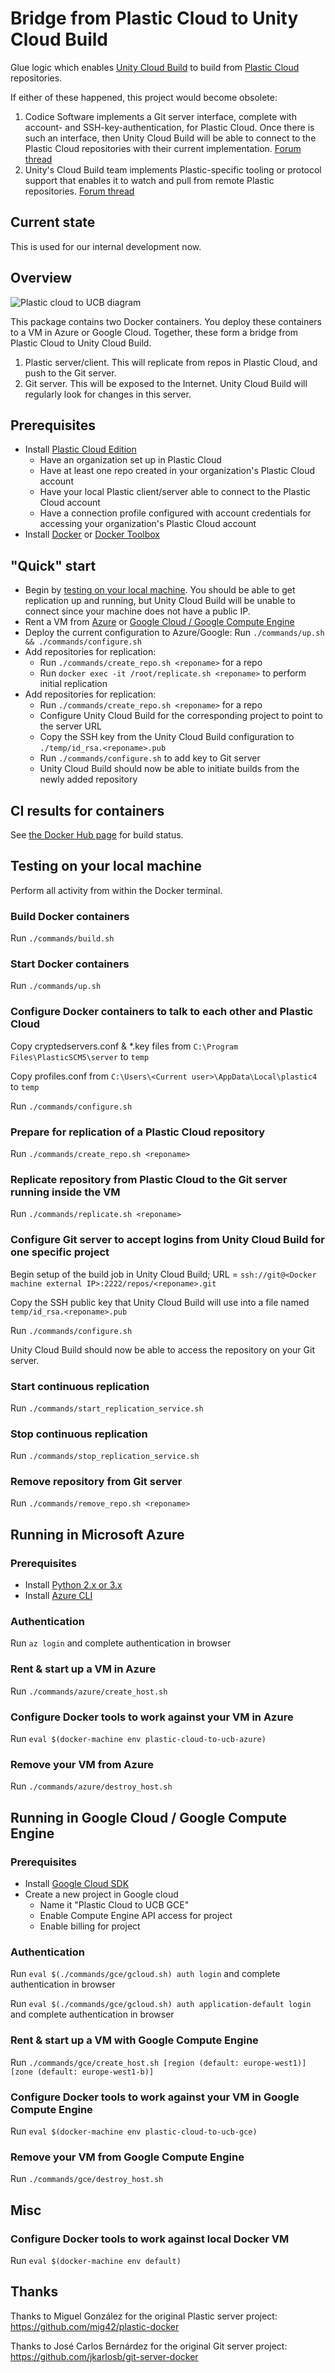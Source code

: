 ﻿# Bridge from Plastic Cloud to Unity Cloud Build

Glue logic which enables [Unity Cloud Build](https://unity3d.com/services/cloud-build) to build from [Plastic Cloud](https://www.plasticscm.com/cloud/index.html) repositories.

If either of these happened, this project would become obsolete:

1. Codice Software implements a Git server interface, complete with account- and SSH-key-authentication, for Plastic Cloud. Once there is such an interface, then Unity Cloud Build will be able to connect to the Plastic Cloud repositories with their current implementation. [Forum thread](http://www.plasticscm.net/index.php?/topic/20148-does-plastic-support-unity-cloud-build-yet/)
2. Unity's Cloud Build team implements Plastic-specific tooling or protocol support that enables it to watch and pull from remote Plastic repositories. [Forum thread](https://forum.unity3d.com/threads/plastic-scm-support-in-ucb.268999/)

## Current state

This is used for our internal development now.

## Overview

![Plastic cloud to UCB diagram](https://www.draw.io/?lightbox=1&highlight=0000ff&nav=1&title=Plastic%20Cloud%20to%20UCB#R3Zhdb5swFIZ%2FDbcTYCDpZZN17cUmVYqmdZcuOGDV2MiYJtmv3wFsvky2LGsTqbkBH38%2F7%2FE5Dg5a5%2Ft7iYvsm0gIc3w32Tvos%2BP7nhv48Kgth9YSumFrSCVNdKPesKG%2FiOmprRVNSDlqqIRgihZjYyw4J7Ea2bCUYjduthVsPGuBU2IZNjFmtvUHTVTWWpeh29sfCE0zM7Pn6ppnHL%2BkUlRcz%2Bf4aNv82uocm7F0%2BzLDidgNTOjOQWsphGrf8v2asJqtwdb2%2B3Kktlu3JFyd0gG1HV4xq%2FTWv3OqDmBaM1El8FxVFOC1i1UHA2iXUUU2BY7r8g6cwEGrTOUMSh686lGJVGR%2FdGVet1%2FwIyJyomQ9selwoxFpF%2FKRLu96QTyDMRuIEWkb1j6QdkP3HOBFo5jHElhYHhkuFY17MBcHEkRXBBJaQP6VwJYythZMyKY1SjBZbmOwl0qKFzKoieIled6%2BkRMtxsxQZDML0Ayz7kD%2FD7TIgvZVQIwB0z1Vjh8xVe%2B%2FwBzeU9XsOMJ5zY0%2Fl%2FWjJBK2b1rCdOPGVz%2BTaHlBF1wcpdmfTQPs6ofzomS8E04n4cltnRihFAOuksZjBrBPeXiCgvspNMWfpm5P1aAKSnWN25EjiZVNJ9xgKaKSMRmdC4VlStQgD9l0B%2FTCGXjGJgnDir6OFzFHVM%2FwKCgsrxPPn7p1MBGlXbzuNcymk4HCaYj2JgO1W7YGagTutn2a5nZwOV9zb6h4r%2FKTVrlTvKk5T%2FOFrXl0Tc2t68VUqlM1R%2F7EeW7eT3M7BPahD1LK5sBjywkgpqmx7OOMywUnk%2FSsTZjRlNe%2BA7pCUEWrOkJSCLm3uiKnSVJPs5qLr28QVNE0e88E1WDGRfy3iKlLi3WTtN2iatqJJs%2B4m83DRyJuJXjPJh69F%2FGbP3i3JAUDEIoK%2FpF4W9eGC%2FI2Y7zHrcF1jt0avLMzSGBnkMU1M0iI%2FhL4T741TAea%2Fvc4O4NAsf%2BU0Dbvv9egu98%3D)

This package contains two Docker containers. You deploy these containers to a VM in Azure or Google Cloud. Together, these form a bridge from Plastic Cloud to Unity Cloud Build.

1. Plastic server/client. This will replicate from repos in Plastic Cloud, and push to the Git server.
2. Git server. This will be exposed to the Internet. Unity Cloud Build will regularly look for changes in this server.

## Prerequisites

- Install [Plastic Cloud Edition](https://www.plasticscm.com/download/)
  - Have an organization set up in Plastic Cloud
  - Have at least one repo created in your organization's Plastic Cloud account
  - Have your local Plastic client/server able to connect to the Plastic Cloud account
  - Have a connection profile configured with account credentials for accessing your organization's Plastic Cloud account
- Install [Docker](https://docs.docker.com/engine/installation/) or [Docker Toolbox](https://docs.docker.com/toolbox/overview/)

## "Quick" start

- Begin by [testing on your local machine](#testing-on-your-local-machine).
You should be able to get replication up and running, but Unity Cloud Build will be unable to connect since your machine does not have a public IP.
- Rent a VM from [Azure](#running-in-microsoft-azure) or [Google Cloud / Google Compute Engine](#running-in-google-cloud--google-compute-engine)
- Deploy the current configuration to Azure/Google: Run `./commands/up.sh && ./commands/configure.sh`
- Add repositories for replication:
  - Run `./commands/create_repo.sh <reponame>` for a repo
  - Run `docker exec -it /root/replicate.sh <reponame>` to perform initial replication
- Add repositories for replication:
  - Run `./commands/create_repo.sh <reponame>` for a repo
  - Configure Unity Cloud Build for the corresponding project to point to the server URL
  - Copy the SSH key from the Unity Cloud Build configuration to `./temp/id_rsa.<reponame>.pub`
  - Run `./commands/configure.sh` to add key to Git server
  - Unity Cloud Build should now be able to initiate builds from the newly added repository

## CI results for containers

See [the Docker Hub page](https://hub.docker.com/r/falldamage/plastic-cloud-to-ucb/builds/) for build status.

## Testing on your local machine

Perform all activity from within the Docker terminal.

### Build Docker containers

Run `./commands/build.sh`

### Start Docker containers

Run `./commands/up.sh`

### Configure Docker containers to talk to each other and Plastic Cloud

Copy cryptedservers.conf & *.key files from `C:\Program Files\PlasticSCM5\server` to `temp`

Copy profiles.conf from `C:\Users\<Current user>\AppData\Local\plastic4` to `temp`

Run `./commands/configure.sh`

### Prepare for replication of a Plastic Cloud repository

Run `./commands/create_repo.sh <reponame>`

### Replicate repository from Plastic Cloud to the Git server running inside the VM

Run `./commands/replicate.sh <reponame>`

### Configure Git server to accept logins from Unity Cloud Build for one specific project

Begin setup of the build job in Unity Cloud Build; URL = `ssh://git@<Docker machine external IP>:2222/repos/<reponame>.git`

Copy the SSH public key that Unity Cloud Build will use into a file named `temp/id_rsa.<reponame>.pub`

Run `./commands/configure.sh`

Unity Cloud Build should now be able to access the repository on your Git server.

### Start continuous replication

Run `./commands/start_replication_service.sh`

### Stop continuous replication

Run `./commands/stop_replication_service.sh`

### Remove repository from Git server

Run `./commands/remove_repo.sh <reponame>`

## Running in Microsoft Azure

### Prerequisites

- Install [Python 2.x or 3.x](https://www.python.org/downloads/)
- Install [Azure CLI](https://docs.microsoft.com/en-us/cli/azure/install-azure-cli)

### Authentication

Run `az login` and complete authentication in browser

### Rent & start up a VM in Azure

Run `./commands/azure/create_host.sh`

### Configure Docker tools to work against your VM in Azure

Run `eval $(docker-machine env plastic-cloud-to-ucb-azure)`

### Remove your VM from Azure

Run `./commands/azure/destroy_host.sh`

## Running in Google Cloud / Google Compute Engine

### Prerequisites

- Install [Google Cloud SDK](https://cloud.google.com/sdk/downloads)
- Create a new project in Google cloud
  - Name it "Plastic Cloud to UCB GCE"
  - Enable Compute Engine API access for project
  - Enable billing for project

### Authentication

Run `eval $(./commands/gce/gcloud.sh) auth login` and complete authentication in browser

Run `eval $(./commands/gce/gcloud.sh) auth application-default login` and complete authentication in browser

### Rent & start up a VM with Google Compute Engine

Run `./commands/gce/create_host.sh [region (default: europe-west1)] [zone (default: europe-west1-b)]`

### Configure Docker tools to work against your VM in Google Compute Engine

Run `eval $(docker-machine env plastic-cloud-to-ucb-gce)`

### Remove your VM from Google Compute Engine

Run `./commands/gce/destroy_host.sh`
   
## Misc
	
### Configure Docker tools to work against local Docker VM

Run `eval $(docker-machine env default)`

## Thanks

Thanks to Miguel González for the original Plastic server project: https://github.com/mig42/plastic-docker

Thanks to José Carlos Bernárdez for the original Git server project: https://github.com/jkarlosb/git-server-docker
